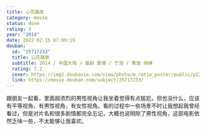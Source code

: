 ```yaml
---
title: 心花路放
category: movie
status: done
rating: 3
year: "2014"
date: 2022-02-15 07:09:19
douban:
  id: "25717233"
  title: 心花路放
  subtitle: 2014 / 中国大陆 / 喜剧 爱情 / 宁浩 / 黄渤 徐峥
  rating: 7.2
  cover: https://img2.doubanio.com/view/photo/m_ratio_poster/public/p2221061003.jpg
  link: https://movie.douban.com/subject/25717233/
---
```


跟朋友一起看，里面超浓烈的男性视角让我坐着觉得有点尴尬，但也没什么，应该有平等视角，有男性视角，有女性视角。看的过程中一些场景不时让我想起我曾经看过，但是对片名和很多剧情都完全忘记，大概也说明除了男性视角，这部电影依然乏味一些，不太能够让我喜欢。